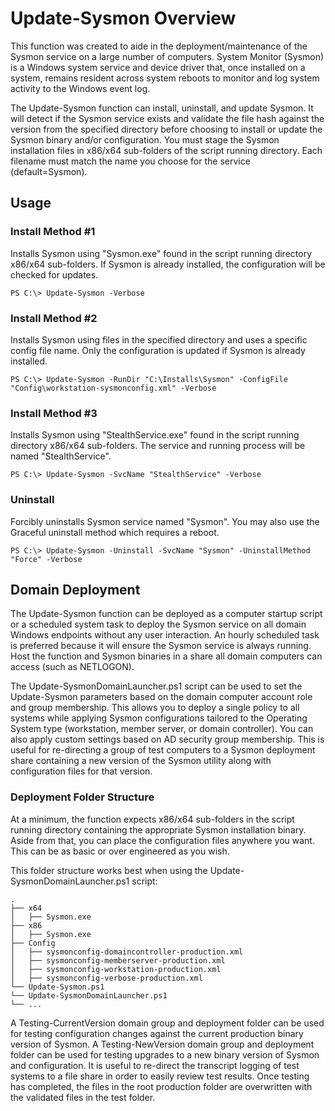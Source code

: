 # Update-Sysmon Overview
This function was created to aide in the deployment/maintenance of the Sysmon service on a large number of computers. System Monitor (Sysmon) is a Windows system service and device driver that, once installed on a system, remains resident across system reboots to monitor and log system activity to the Windows event log.

The Update-Sysmon function can install, uninstall, and update Sysmon. It will detect if the Sysmon service exists and validate the file hash against the version from the specified directory before choosing to install or update the Sysmon binary and/or configuration. You must stage the Sysmon installation files in x86/x64 sub-folders of the script running directory. Each filename must match the name you choose for the service (default=Sysmon).

## Usage ##
### Install Method #1 ###
Installs Sysmon using "Sysmon.exe" found in the script running directory x86/x64 sub-folders. If Sysmon is already installed, the configuration will be checked for updates.
~~~~
PS C:\> Update-Sysmon -Verbose
~~~~

### Install Method #2 ###
Installs Sysmon using files in the specified directory and uses a specific config file name. Only the configuration is updated if Sysmon is already installed.
~~~~
PS C:\> Update-Sysmon -RunDir "C:\Installs\Sysmon" -ConfigFile "Config\workstation-sysmonconfig.xml" -Verbose
~~~~

### Install Method #3 ###
Installs Sysmon using "StealthService.exe" found in the script running directory x86/x64 sub-folders. The service and running process will be named "StealthService".
~~~~
PS C:\> Update-Sysmon -SvcName "StealthService" -Verbose
~~~~

### Uninstall ###
Forcibly uninstalls Sysmon service named "Sysmon". You may also use the Graceful uninstall method which requires a reboot.
~~~~
PS C:\> Update-Sysmon -Uninstall -SvcName "Sysmon" -UninstallMethod "Force" -Verbose
~~~~

## Domain Deployment ##

The Update-Sysmon function can be deployed as a computer startup script or a scheduled system task to deploy the Sysmon service on all domain Windows endpoints without any user interaction. An hourly scheduled task is preferred because it will ensure the Sysmon service is always running. Host the function and Sysmon binaries in a share all domain computers can access (such as NETLOGON).

The Update-SysmonDomainLauncher.ps1 script can be used to set the Update-Sysmon parameters based on the domain computer account role and group membership. This allows you to deploy a single policy to all systems while applying Sysmon configurations tailored to the Operating System type (workstation, member server, or domain controller). You can also apply custom settings based on AD security group membership. This is useful for re-directing a group of test computers to a Sysmon deployment share containing a new version of the Sysmon utility along with configuration files for that version.

### Deployment Folder Structure ###

At a minimum, the function expects x86/x64 sub-folders in the script running directory containing the appropriate Sysmon installation binary. Aside from that, you can place the configuration files anywhere you want. This can be as basic or over engineered as you wish.

This folder structure works best when using the Update-SysmonDomainLauncher.ps1 script:

    .
    ├── x64
    │   ├── Sysmon.exe
    ├── x86
    │   ├── Sysmon.exe
    ├── Config
    │   ├── sysmonconfig-domaincontroller-production.xml
    │   ├── sysmonconfig-memberserver-production.xml
    │   ├── sysmonconfig-workstation-production.xml
    │   ├── sysmonconfig-verbose-production.xml
    └── Update-Sysmon.ps1
    └── Update-SysmonDomainLauncher.ps1
    └── ...

A Testing-CurrentVersion domain group and deployment folder can be used for testing configuration changes against the current production binary version of Sysmon. A Testing-NewVersion domain group and deployment folder can be used for testing upgrades to a new binary version of Sysmon and configuration. It is useful to re-direct the transcript logging of test systems to a file share in order to easily review test results. Once testing has completed, the files in the root production folder are overwritten with the validated files in the test folder.

